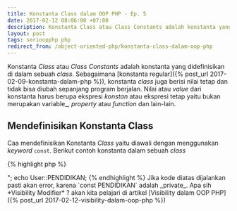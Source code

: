```yaml
---
title: Konstanta Class dalam OOP PHP - Ep. 5
date: 2017-02-12 08:06:00 +07:00
description: Konstanta Class atau Class Constants adalah konstanta yang didefinisikan di dalam sebuah class. Sebagaimana konstanta regular konstanta class juga berisi nilai tetap dan tidak bisa diubah sepanjang program berjalan.
layout: post
tags: serioopphp php
redirect_from: /object-oriented-php/konstanta-class-dalam-oop-php
---
```


Konstanta _Class_ atau _Class Constants_ adalah konstanta yang didefinisikan di dalam sebuah _class_. Sebagaimana [konstanta regular]({% post_url 2017-02-09-konstanta-dalam-php %}), konstanta _class_ juga berisi nilai tetap dan tidak bisa diubah sepanjang program berjalan. Nilai atau *value* dari konstanta harus berupa ekspresi *konstan* atau ekspresi tetap yaitu bukan merupakan variable_, _property_ atau _function_ dan lain-lain.

## Mendefinisikan Konstanta Class
Caa mendefinisikan Konstanta _Class_ yaitu diawali dengan menggunakan *keyword* `const`. Berikut contoh konstanta dalam sebuah _class_

{% highlight php %}
<?php
class User
{
    const JK = 'Laki-laki';
}
{% endhighlight %}

Agar lebih mudah membedakan antara _variable_ dengan konstanta, konstanta biasanya ditulis menggunakan huruf kapital.

## Cara Akses atau Menggunakan Konstanta Class
**1. Akses dari dalam Class itu sendiri**

Caranya yaitu dengan menggunakan *keyword* `self` diikuti dengan titik dua ganda *(double colon)* dan konstanta.

{% highlight php %}
<?php
class User
{
    const JK = 'Laki-laki';

    function showJK() {
        echo self::JK;
    }
}
{% endhighlight %}

**2. Akses dari luar Class**

Menggunakan nama _class_, *double colon* dan konstanta.

{% highlight php %}
<?php
class User
{
    const JK = 'Laki-laki';
}

echo User::JK;
{% endhighlight %}

**3. Akses dari object**

Caranya yaitu menggunakan _object_, _double colon_ dan konstanta.

{% highlight php %}
<?php
class User
{
    const JK = 'Laki-laki';
}

$objek = new User();
echo $objek::JK; // Mulai PHP 5.3.0
{% endhighlight %}

**3. Akses dari variable yang ber-*value* nama sebuah class**

Nama _class_ terlebih dahulu dijadikan _variable_ value. Tapi perlu diperhatikan bahwa _variable_ value tidak boleh berupa _keyword_ seperti `self`, `parent` and `static`.

{% highlight php %}
<?php
class User
{
    const JK = 'Laki-laki';
}
$classname = "User";
echo $classname::JK; // Mulai PHP 5.3.0
{% endhighlight %}

## Tambahan
Mulai PHP 5.6.0 Konstanta _Class_ juga dapat ber-*value* dari konstanta *regular*.

{% highlight php %}
<?php
const SATU = 1;

class User {
    // Mulai PHP 5.6.0
    const DUA = SATU * 2;
    const TIGA = SATU + self::DUA;
    const EMPAT = 'Nilai dari TIGA adalah '.self::TIGA;
}
{% endhighlight %}

Mulai PHP 7.1.0 _Visibility Modifier_ juga bisa ditambahkan ke Konstanta _Class_.

{% highlight php %}
<?php
class User {
    // Mulai PHP 7.1.0
    public const JK = 'Laki-laki';
    private const PENDIDIKAN = 'Strata satu (S1)';
}
echo User::JK . "<br/>";
echo User::PENDIDIKAN;
{% endhighlight %}

Jika kode diatas dijalankan pasti akan error, karena `const PENDIDIKAN` adalah _private_.

Apa sih *Visibility Modifier* ? akan kita pelajari di artikel [Visibility dalam OOP PHP]({% post_url 2017-02-12-visibility-dalam-oop-php %})
